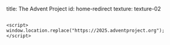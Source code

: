 title: The Advent Project
id: home-redirect
texture: texture-02

~~~

<script>
window.location.replace("https://2025.adventproject.org");
</script>